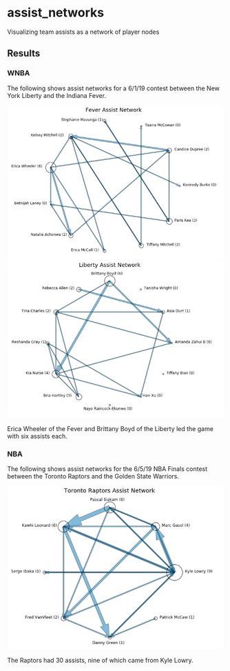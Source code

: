 # assist_networks
Visualizing team assists as a network of player nodes

## Results

### WNBA

The following shows assist networks for a 6/1/19 contest between the New York Liberty and the Indiana Fever.

![](images/fever.png) ![](images/liberty.png)

Erica Wheeler of the Fever and Brittany Boyd of the Liberty led the game with six assists each. 

### NBA

The following shows assist networks for the 6/5/19 NBA Finals contest between the Toronto Raptors and the Golden State Warriors.

![](images/raptors.png)

The Raptors had 30 assists, nine of which came from Kyle Lowry.
